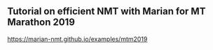 ## Tutorial on efficient NMT with Marian for MT Marathon 2019

https://marian-nmt.github.io/examples/mtm2019
